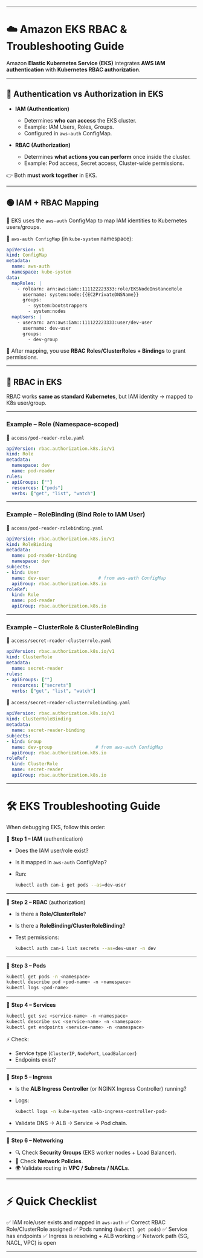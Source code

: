 
---

# ☁️ Amazon EKS RBAC & Troubleshooting Guide

Amazon **Elastic Kubernetes Service (EKS)** integrates **AWS IAM authentication** with **Kubernetes RBAC authorization**.

---

## 🔐 Authentication vs Authorization in EKS

* **IAM (Authentication)**

  * Determines **who can access** the EKS cluster.
  * Example: IAM Users, Roles, Groups.
  * Configured in `aws-auth` ConfigMap.

* **RBAC (Authorization)**

  * Determines **what actions you can perform** once inside the cluster.
  * Example: Pod access, Secret access, Cluster-wide permissions.

👉 Both **must work together** in EKS.

---

## 🟢 IAM + RBAC Mapping

📌 EKS uses the `aws-auth` ConfigMap to map IAM identities to Kubernetes users/groups.

📂 `aws-auth ConfigMap` (in `kube-system` namespace):

```yaml
apiVersion: v1
kind: ConfigMap
metadata:
  name: aws-auth
  namespace: kube-system
data:
  mapRoles: |
    - rolearn: arn:aws:iam::111122223333:role/EKSNodeInstanceRole
      username: system:node:{{EC2PrivateDNSName}}
      groups:
        - system:bootstrappers
        - system:nodes
  mapUsers: |
    - userarn: arn:aws:iam::111122223333:user/dev-user
      username: dev-user
      groups:
        - dev-group
```

🔹 After mapping, you use **RBAC Roles/ClusterRoles + Bindings** to grant permissions.

---

## 📝 RBAC in EKS

RBAC works **same as standard Kubernetes**, but IAM identity → mapped to K8s user/group.

---

### Example – Role (Namespace-scoped)

📂 `access/pod-reader-role.yaml`

```yaml
apiVersion: rbac.authorization.k8s.io/v1
kind: Role
metadata:
  namespace: dev
  name: pod-reader
rules:
- apiGroups: [""]
  resources: ["pods"]
  verbs: ["get", "list", "watch"]
```

---

### Example – RoleBinding (Bind Role to IAM User)

📂 `access/pod-reader-rolebinding.yaml`

```yaml
apiVersion: rbac.authorization.k8s.io/v1
kind: RoleBinding
metadata:
  name: pod-reader-binding
  namespace: dev
subjects:
- kind: User
  name: dev-user                  # from aws-auth ConfigMap
  apiGroup: rbac.authorization.k8s.io
roleRef:
  kind: Role
  name: pod-reader
  apiGroup: rbac.authorization.k8s.io
```

---

### Example – ClusterRole & ClusterRoleBinding

📂 `access/secret-reader-clusterrole.yaml`

```yaml
apiVersion: rbac.authorization.k8s.io/v1
kind: ClusterRole
metadata:
  name: secret-reader
rules:
- apiGroups: [""]
  resources: ["secrets"]
  verbs: ["get", "list", "watch"]
```

📂 `access/secret-reader-clusterrolebinding.yaml`

```yaml
apiVersion: rbac.authorization.k8s.io/v1
kind: ClusterRoleBinding
metadata:
  name: secret-reader-binding
subjects:
- kind: Group
  name: dev-group                # from aws-auth ConfigMap
  apiGroup: rbac.authorization.k8s.io
roleRef:
  kind: ClusterRole
  name: secret-reader
  apiGroup: rbac.authorization.k8s.io
```

---

# 🛠️ EKS Troubleshooting Guide

When debugging EKS, follow this order:

🔹 **Step 1 – IAM** (authentication)

* Does the IAM user/role exist?
* Is it mapped in `aws-auth` ConfigMap?
* Run:

  ```bash
  kubectl auth can-i get pods --as=dev-user
  ```

---

🔹 **Step 2 – RBAC** (authorization)

* Is there a **Role/ClusterRole**?
* Is there a **RoleBinding/ClusterRoleBinding**?
* Test permissions:

  ```bash
  kubectl auth can-i list secrets --as=dev-user -n dev
  ```

---

🔹 **Step 3 – Pods**

```bash
kubectl get pods -n <namespace>
kubectl describe pod <pod-name> -n <namespace>
kubectl logs <pod-name>
```

---

🔹 **Step 4 – Services**

```bash
kubectl get svc <service-name> -n <namespace>
kubectl describe svc <service-name> -n <namespace>
kubectl get endpoints <service-name> -n <namespace>
```

⚡ Check:

* Service type (`ClusterIP`, `NodePort`, `LoadBalancer`)
* Endpoints exist?

---

🔹 **Step 5 – Ingress**

* Is the **ALB Ingress Controller** (or NGINX Ingress Controller) running?
* Logs:

  ```bash
  kubectl logs -n kube-system <alb-ingress-controller-pod>
  ```
* Validate DNS → ALB → Service → Pod chain.

---

🔹 **Step 6 – Networking**

* 🔍 Check **Security Groups** (EKS worker nodes + Load Balancer).
* 🔐 Check **Network Policies**.
* 🌍 Validate routing in **VPC / Subnets / NACLs**.

---

# ⚡ Quick Checklist

✅ IAM role/user exists and mapped in `aws-auth`
✅ Correct RBAC Role/ClusterRole assigned
✅ Pods running (`kubectl get pods`)
✅ Service has endpoints
✅ Ingress is resolving + ALB working
✅ Network path (SG, NACL, VPC) is open

---
